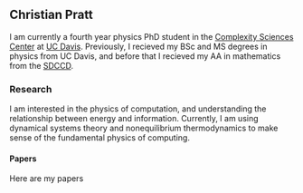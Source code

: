 ## Christian Pratt

I am currently a fourth year physics PhD student in the [Complexity Sciences Center](https://csc.ucdavis.edu) at [UC Davis](https://www.ucdavis.edu). Previously, I recieved my BSc and MS degrees in physics from UC Davis, and before that I recieved my AA in mathematics from the [SDCCD](https://www.sdccd.edu).

### Research

I am interested in the physics of computation, and understanding the relationship between energy and information. Currently, I am using dynamical systems theory and nonequilibrium thermodynamics to make sense of the fundamental physics of computing. 

#### Papers

Here are my papers
